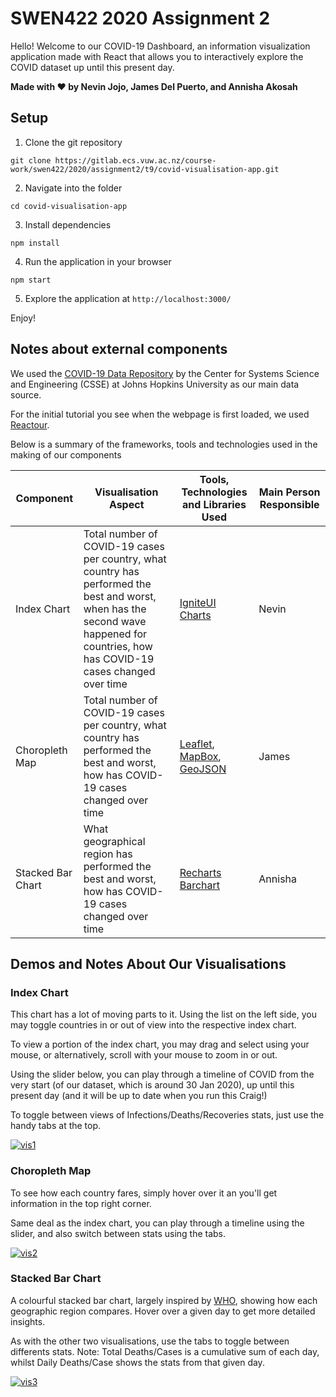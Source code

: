 # SWEN422 2020 Assignment 2

 Hello! Welcome to our COVID-19 Dashboard, an information visualization application made with React that allows you to interactively explore the COVID dataset up until this present day. 

**Made with ❤️️ by Nevin Jojo, James Del Puerto, and Annisha Akosah**

## Setup

1. Clone the git repository

```
git clone https://gitlab.ecs.vuw.ac.nz/course-work/swen422/2020/assignment2/t9/covid-visualisation-app.git
```

2. Navigate into the folder

```
cd covid-visualisation-app
```

3. Install dependencies

```
npm install
```

4. Run the application in your browser

```
npm start
```

5. Explore the application at `http://localhost:3000/`

Enjoy!

## Notes about external components

We used the [COVID-19 Data Repository](https://github.com/CSSEGISandData/COVID-19) by the Center for Systems Science and Engineering (CSSE) at Johns Hopkins University as our main data source. 

For the initial tutorial you see when the webpage is first loaded, we used [Reactour](https://reactour.js.org/).

Below is a summary of the frameworks, tools and technologies used in the making of our components

| Component         | Visualisation Aspect                                                                                                                                                                 | Tools, Technologies and Libraries Used                                                                 | Main Person Responsible |
|-------------------|--------------------------------------------------------------------------------------------------------------------------------------------------------------------------------------|--------------------------------------------------------------------------------------------------------|-------------------------|
| Index Chart       | Total number of COVID-19 cases per country, what country has performed the best and worst, when has the second wave happened for countries, how has COVID-19 cases changed over time | [IgniteUI Charts](https://www.infragistics.com/products/ignite-ui-jquery/charts)                       | Nevin                   |
| Choropleth Map    | Total number of COVID-19 cases per country, what country has performed the best and worst, how has COVID-19 cases changed over time                                                  | [Leaflet](https://leafletjs.com/), [MapBox](https://www.mapbox.com/), [GeoJSON](https://geojson.org/) | James                   |
| Stacked Bar Chart | What geographical region has performed the best and worst, how has COVID-19 cases changed over time                                                                                  | [Recharts Barchart](https://recharts.org/en-US/api/BarChart)                                           | Annisha                 |


## Demos and Notes About Our Visualisations

### Index Chart
This chart has a lot of moving parts to it. Using the list on the left side, you may toggle countries in or out of view into the respective index chart. 

To view a portion of the index chart, you may drag and select using your mouse, or alternatively, scroll with your mouse to zoom in or out. 

Using the slider below, you can play through a timeline of COVID from the very start (of our dataset, which is around 30 Jan 2020), up until this present day (and it will be up to date when you run this Craig!)

To toggle between views of Infections/Deaths/Recoveries stats, just use the handy tabs at the top.

[![vis1](https://media.giphy.com/media/EugyRuwfaVZRUSpTCC/giphy.gif)]()

### Choropleth Map
To see how each country fares, simply hover over it an you'll get information in the top right corner. 

Same deal as the index chart, you can play through a timeline using the slider, and also switch between stats using the tabs.

[![vis2](https://media.giphy.com/media/sQYURTTBxmF5uKAA4b/giphy.gif)]()

### Stacked Bar Chart
A colourful stacked bar chart, largely inspired by [WHO](https://covid19.who.int/), showing how each geographic region compares. Hover over a given day to get more detailed insights.

As with the other two visualisations, use the tabs to toggle between differents stats. Note: Total Deaths/Cases is a cumulative sum of each day, whilst Daily Deaths/Case shows the stats from that given day.

[![vis3](https://media.giphy.com/media/2KH8lWJeA093HeNCUI/giphy.gif)]()